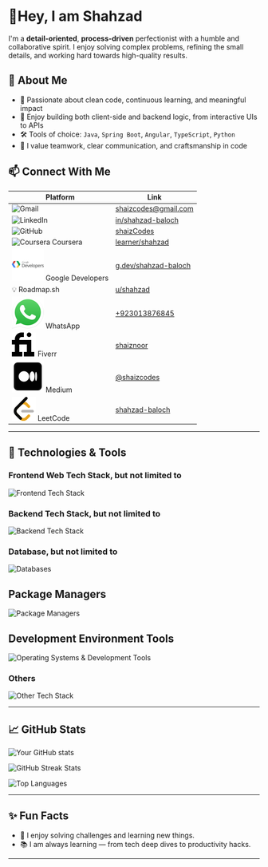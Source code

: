 # 👋Hey, I am Shahzad

I'm a **detail-oriented**, **process-driven** perfectionist with a humble and collaborative spirit. I enjoy solving complex problems, refining the small details, and working hard towards high-quality results.

## 🧠 About Me

- 🎯 Passionate about clean code, continuous learning, and meaningful impact
- 👀 Enjoy building both client-side and backend logic, from interactive UIs to APIs
- 🛠️ Tools of choice: `Java`, `Spring Boot`, `Angular`, `TypeScript`, `Python`
- 🤝 I value teamwork, clear communication, and craftsmanship in code

## 📫 Connect With Me

| Platform         | Link                                                                                 |
|------------------|--------------------------------------------------------------------------------------|
| ![Gmail](https://skillicons.dev/icons?i=gmail&theme=light)| [shaizcodes@gmail.com](mailto:shaizcodes@gmail.com)                                  |
| ![LinkedIn](https://skillicons.dev/icons?i=linkedin)      | [in/shahzad-baloch](https://linkedin.com/in/shahzad-baloch)             |
| ![GitHub](https://skillicons.dev/icons?i=github&theme=light)      | [shaizCodes](https://github.com/shaizCodes)             |
| ![Coursera](https://skillicons.dev/icons?i=c&theme=light) Coursera     | [learner/shahzad](https://www.coursera.org/learner/shahzad) |
| ![Google Developers](./logos/google-developers.png) Google Developers     | [g.dev/shahzad-baloch](https://g.dev/shahzad-baloch)                                |
| 💡 Roadmap.sh     | [u/shahzad](https://roadmap.sh/u/shahzad)                                |
| ![WhatsApp](./logos/whatsapp.png) WhatsApp      | [+923013876845](https://wa.me/923013876845?text=Hi%20from%20a%20GitHub%20user!)      |
| ![Fiverr](./logos/fiverr.png) Fiverr        | [shaiznoor](https://www.fiverr.com/shaiznoor)                             |
| ![Medium](./logos/medium.png) Medium        | [@shaizcodes](https://medium.com/@shaizcodes)                             |
| ![LeetCode](./logos/leetcode.png) LeetCode      | [shahzad-baloch](https://leetcode.com/shahzad-baloch/)                  |

---

## 🔧 Technologies & Tools

### Frontend Web Tech Stack, but not limited to

![Frontend Tech Stack](https://skillicons.dev/icons?i=html,css,sass,tailwind,js,jquery,bootstrap,ts,angular,react,materialui,flutter&perline=8&theme=light)

### Backend Tech Stack, but not limited to

![Backend Tech Stack](https://skillicons.dev/icons?i=java,python,c,cpp,cs,php,kotlin,nodejs,express,flask,spring&perline=8&theme=light)

### Database, but not limited to

![Databases](https://skillicons.dev/icons?i=postgres,mysql,sqlite,mongodb,firebase&perline=8&theme=light)

## Package Managers

![Package Managers](https://skillicons.dev/icons?i=maven,gradle,npm,bun&theme=light)

## Development Environment Tools

![Operating Systems & Development Tools](https://skillicons.dev/icons?i=windows,ubuntu,kali,linux,vscode,idea,webstorm,clion,pycharm,androidstudio,eclipse,arduino,anaconda&theme=light&perline=8)

### Others

![Other Tech Stack](https://skillicons.dev/icons?i=postman,figma,wordpress,git,github,docker,gcp,azure,aws,nginx,netlify,powershell,bash&perline=8&theme=light)

---

## 📈 GitHub Stats

![Your GitHub stats](https://github-readme-stats.vercel.app/api?username=shaizCodes&show_icons=true&theme=transparent)

![GitHub Streak Stats](https://github-readme-streak-stats.herokuapp.com/?user=shaizCodes&theme=transparent)

![Top Languages](https://github-readme-stats.vercel.app/api/top-langs/?username=shaizCodes&layout=pie&theme=transparent)

---

## ✨ Fun Facts

- 🧩 I enjoy solving challenges and learning new things.
- 📚 I am always learning — from tech deep dives to productivity hacks.

---
